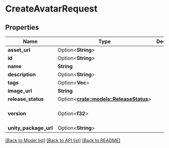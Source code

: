 # CreateAvatarRequest

## Properties

Name | Type | Description | Notes
------------ | ------------- | ------------- | -------------
**asset_url** | Option<**String**> |  | [optional]
**id** | Option<**String**> |  | [optional]
**name** | **String** |  | 
**description** | Option<**String**> |  | [optional]
**tags** | Option<**Vec<String>**> |   | [optional]
**image_url** | **String** |  | 
**release_status** | Option<[**crate::models::ReleaseStatus**](ReleaseStatus.md)> |  | [optional]
**version** | Option<**f32**> |  | [optional][default to 1]
**unity_package_url** | Option<**String**> |  | [optional]

[[Back to Model list]](../README.md#documentation-for-models) [[Back to API list]](../README.md#documentation-for-api-endpoints) [[Back to README]](../README.md)


